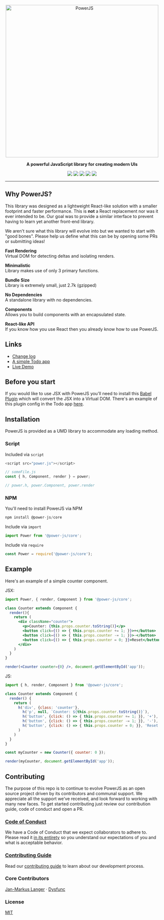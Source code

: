 <p align="center" ><a href="https://github.com/power-js/power-js"><img alt="PowerJS" src="https://user-images.githubusercontent.com/1918732/47975313-295a4a00-e062-11e8-8ae7-2e6124405f9c.png" width="500" height="auto"/></a></p>

<p align="center"><strong>A powerful JavaScript library for creating modern UIs</strong></p>

<p align="center">  
  <img src="https://img.shields.io/github/license/power-js/power-js.svg">
  <img src="https://travis-ci.com/power-js/power-js.svg?branch=master">
  <img src="https://codecov.io/gh/power-js/power-js/branch/master/graph/badge.svg">
  <img src="https://img.shields.io/github/size/power-js/power-js/dist/power.js.svg">
  <img src="https://img.shields.io/badge/PRs-welcome-brightgreen.svg">
</p>

---

## Why PowerJS?
This library was designed as a lightweight React-like solution with a smaller footprint and faster performance. This is **not** a React replacement nor was it ever intended to be. Our goal was to provide a similar interface to prevent having to learn yet another front-end library.

We aren't sure what this library will evolve into but we wanted to start with "good bones". Please help us define what this can be by opening some PRs or submitting ideas!


**Fast Rendering**
<br>Virtual DOM for detecting deltas and isolating renders.

**Minimalistic**
<br>Library makes use of only 3 primary functions.

**Bundle Size**
<br>Library is extremely small, just 2.7k (gzipped)

**No Dependencies**
<br>A standalone library with no dependencies.

**Components**
<br>Allows you to build components with an encapsulated state.

**React-like API**
<br>If you know how you use React then you already know how to use PowerJS.

## Links

- <a href="https://github.com/power-js/power-js/blob/master/CHANGELOG.md">Change log</a>
- <a href="https://github.com/power-js/todo-app">A simple Todo app</a>
- <a href="https://power-js.github.io/todo-app">Live Demo</a>

## Before you start
If you would like to use JSX with PowerJS you'll need to install this [Babel Plugin](https://babeljs.io/docs/en/babel-plugin-transform-react-jsx) which will convert the JSX into a Virtual DOM. There's an example of this plugin config in the Todo app [here](https://github.com/power-js/todo-app/blob/master/.babelrc).

## Installation

PowerJS is provided as a UMD library to accommodate any loading method.

### Script
Included via `script`
```js
<script src="power.js"></script>

// someFile.js
const { h, Component, render } = power;

// power.h, power.Component, power.render
```

### NPM
You'll need to install PowerJS via NPM
```js
npm install @power-js/core
```

Include via `import`
```js
import Power from '@power-js/core';

```

Include via `require`
```js
const Power = require('@power-js/core');

```

## Example
Here's an example of a simple counter component.

JSX:

```jsx
import Power, { render, Component } from '@power-js/core';

class Counter extends Component {
  render(){
    return (
      <div className="counter">
        <p>Counter: {this.props.counter.toString()}</p>
        <button click={() => { this.props.counter += 1; }}>+</button>
        <button click={() => { this.props.counter -= 1; }}>-</button>
        <button click={() => { this.props.counter = 0; }}>Reset</button>
      </div>
    )
  }
}

render(<Counter counter={0} />, document.getElementById('app'));
```

JS:

```js
import { h, render, Component } from '@power-js/core';

class Counter extends Component {
  render() {
    return (
      h('div', {class: 'counter'},
        h('p', null, `Counter: ${this.props.counter.toString()}`),
        h('button', {click: () => { this.props.counter += 1; }}, '+'),
        h('button', {click: () => { this.props.counter -= 1; }}, '-'),
        h('button', {click: () => { this.props.counter = 0; }}, 'Reset')
      )
    )
  }
}

const myCounter = new Counter({ counter: 0 });

render(myCounter, document.getElementById('app'));  
```


## Contributing

The purpose of this repo is to continue to evolve PowerJS as an open source project driven by its contributors and communal support. We appreciate all the support we've received, and look forward to working with many new faces. To get started contributing just review our contribution guide, code of conduct and open a PR.

### [Code of Conduct](./CODE_OF_CONDUCT.md)

We have a Code of Conduct that we expect collaborators to adhere to. Please read it [in its entirety](./CODE_OF_CONDUCT.md) so you understand our expectations of you and what is acceptable behavior.

### [Contributing Guide](CONTRIBUTING.md)

Read our [contributing guide](CONTRIBUTING.md) to learn about our development process.

### Core Contributors

[Jan-Markus Langer](https://github.com/janmarkuslanger) · [Dysfunc](https://github.com/dysfunc)

### License

[MIT](./LICENSE)

